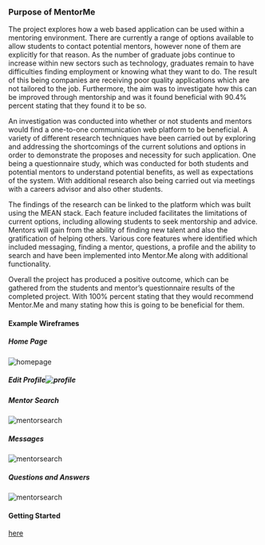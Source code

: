 ### **Purpose of MentorMe**

The project explores how a web based application can be used within a mentoring environment. There are currently a range of options available to allow students to contact potential mentors, however none of them are explicitly for that reason. As the number of graduate jobs continue to increase within new sectors such as technology, graduates remain to have difficulties finding employment or knowing what they want to do. The result of this being companies are receiving poor quality applications which are not tailored to the job. Furthermore, the aim was to investigate how this can be improved through mentorship and was it found beneficial with 90.4% percent stating that they found it to be so. 

An investigation was conducted into whether or not students and mentors would find a one-to-one communication web platform to be beneficial. A variety of different research techniques have been carried out by exploring and addressing the shortcomings of the current solutions and options in order to demonstrate the proposes and necessity for such application. One being a questionnaire study, which was conducted for both students and potential mentors to understand potential benefits, as well as expectations of the system. With additional research also being carried out via meetings with a careers advisor and also other students. 

The findings of the research can be linked to the platform which was built using the MEAN stack. Each feature included facilitates the limitations of current options, including allowing students to seek mentorship and advice. Mentors will gain from the ability of finding new talent and also the gratification of helping others. Various core features where identified which included messaging, finding a mentor, questions, a profile and the ability to search and have been implemented into Mentor.Me along with additional functionality. 

Overall the project has produced a positive outcome, which can be gathered from the students and mentor’s questionnaire results of the completed project. With 100% percent stating that they would recommend Mentor.Me and many stating how this is going to be beneficial for them. 

#### **Example Wireframes**

##### Home Page

![homepage](https://raw.githubusercontent.com/znbb/Mentor.me/master/example%20wireframes/mentorview.png)

##### Edit Profile![profile](https://raw.githubusercontent.com/znbb/Mentor.me/master/example%20wireframes/editprofileview.png)

##### Mentor Search

![mentorsearch](https://raw.githubusercontent.com/znbb/Mentor.me/master/example%20wireframes/mentorsearch.png)

##### Messages 

![mentorsearch](https://raw.githubusercontent.com/znbb/Mentor.me/master/example%20wireframes/messages.png)

##### Questions and Answers

![mentorsearch](https://raw.githubusercontent.com/znbb/Mentor.me/master/example%20wireframes/QA.png)

#### Getting Started

[here](https://github.com/znbb/Mentor.me/blob/master/gettingstarted.md)